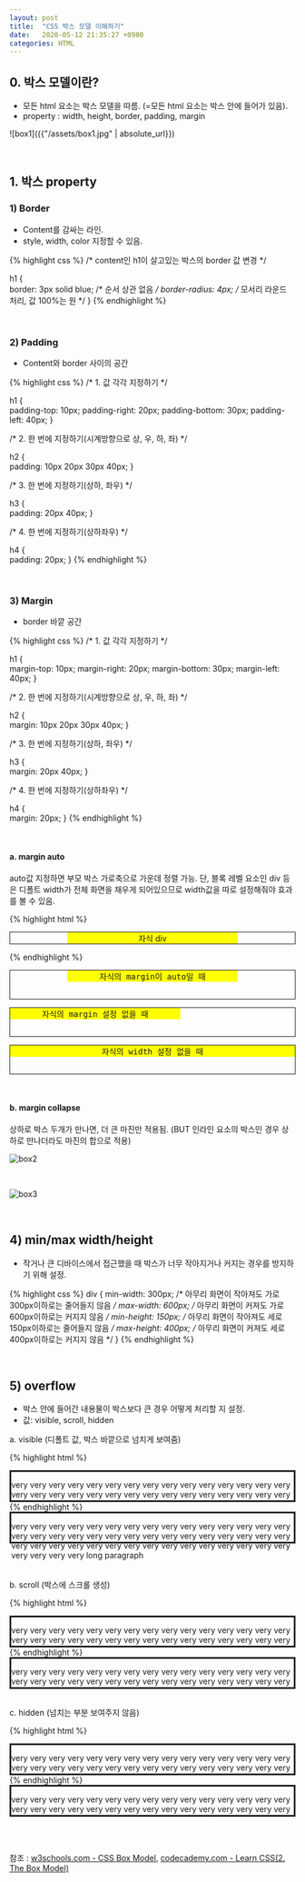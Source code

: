```yaml
---
layout: post
title:  "CSS 박스 모델 이해하기"
date:   2020-05-12 21:35:27 +0900
categories: HTML
---
```


## 0. 박스 모델이란?
- 모든 html 요소는 박스 모델을 따름. (=모든 html 요소는 박스 안에 들어가 있음). 
- property : width, height, border, padding, margin

![box1]({{"/assets/box1.jpg" | absolute_url}})

<br/>

## 1. 박스 property

### 1) Border
- Content를 감싸는 라인. 
- style, width, color 지정할 수 있음.

{% highlight css %}
/* content인 h1이 살고있는 박스의 border 값 변경 */

h1 {  
    border: 3px solid blue; /* 순서 상관 없음 */
    border-radius: 4px; /* 모서리 라운드 처리, 값 100%는 원 */
}
{% endhighlight %}

<br/>

### 2) Padding
- Content와 border 사이의 공간

{% highlight css %}
/* 1. 값 각각 지정하기 */

h1 {  
    padding-top: 10px;
    padding-right: 20px;
    padding-bottom: 30px;
    padding-left: 40px; 
}

/* 2. 한 번에 지정하기(시계방향으로 상, 우, 하, 좌) */

h2 {  
    padding: 10px 20px 30px 40px; 
}

/* 3. 한 번에 지정하기(상하, 좌우) */

h3 {  
    padding: 20px 40px; 
}

/* 4. 한 번에 지정하기(상하좌우) */

h4 {  
    padding: 20px; 
}
{% endhighlight %}

<br/>

### 3) Margin
- border 바깥 공간

{% highlight css %}
/* 1. 값 각각 지정하기 */

h1 {  
    margin-top: 10px;
    margin-right: 20px;
    margin-bottom: 30px;
    margin-left: 40px; 
}

/* 2. 한 번에 지정하기(시계방향으로 상, 우, 하, 좌) */

h2 {  
    margin: 10px 20px 30px 40px; 
}

/* 3. 한 번에 지정하기(상하, 좌우) */

h3 {  
    margin: 20px 40px; 
}

/* 4. 한 번에 지정하기(상하좌우) */

h4 {  
    margin: 20px; 
}
{% endhighlight %}

<br/>

#### a. margin auto
auto값 지정하면 부모 박스 가로축으로 가운데 정렬 가능. 단, 블록 레벨 요소인 div 등은 디폴트 width가 전체 화면을 채우게 되어있으므로 width값을 따로 설정해줘야 효과를 볼 수 있음.

{% highlight html %}
<!-- 부모인 div container 속 자식 div 가운데 정렬하기 -->

<div style="border: 1px solid">
  <div style="background-color: yellow; width: 300px; margin: auto; 
  text-align: center;">
  자식 div
  </div>
</div>

{% endhighlight %}

<pre><div class="parent" style="border: 1px solid"><div class="child" style="background-color: yellow; width: 300px; margin: auto; text-align: center;">자식의 margin이 auto일 때</div></div></pre>

<pre><div class="parent" style="border: 1px solid"><div class="child" style="background-color: yellow; width: 300px;text-align: center;">자식의 margin 설정 없을 때</div></div></pre>

<pre><div class="parent" style="border: 1px solid"><div class="child" style="background-color: yellow; text-align: center;">자식의 width 설정 없을 때</div></div></pre>

<br/>

#### b. margin collapse
상하로 박스 두개가 만나면, 더 큰 마진만 적용됨. (BUT 인라인 요소의 박스인 경우 상하로 만나더라도 마진의 합으로 적용)

![box2](/assets/box2.jpg)

<br/>

![box3](/assets/box3.jpg)

<br/>

## 4) min/max width/height
- 작거나 큰 디바이스에서 접근했을 때 박스가 너무 작아지거나 커지는 경우를 방지하기 위해 설정.

{% highlight css %}
div {
    min-width: 300px; /* 아무리 화면이 작아져도 가로 300px이하로는 줄어들지 않음 */
    max-width: 600px; /* 아무리 화면이 커져도 가로 600px이하로는 커지지 않음 */
    min-height: 150px; /* 아무리 화면이 작아져도 세로 150px이하로는 줄어들지 않음 */
    max-height: 400px; /* 아무리 화면이 커져도 세로 400px이하로는 커지지 않음 */
}
{% endhighlight %}

<br/>

## 5) overflow
- 박스 안에 들어간 내용물이 박스보다 큰 경우 어떻게 처리할 지 설정.
- 값: visible, scroll, hidden

a. visible (디폴트 값, 박스 바깥으로 넘치게 보여줌)

{% highlight html %}
<head>
<style>
    .parent{
        border: solid;
        height: 50px;
        overflow: visible;
    }
</style>
</head>

<body>
<div class="parent">
  <p class="child">very very very very very very very very very very very very 
  very very very very very very very very very very very very very very very
  very very very very very very very very very very very very very 
  very very very very very very very very verylong paragraph</p>
</div>
</body>
{% endhighlight %}

<div class="parent" style="height: 50px; border: solid; overflow:visible"><p class="child">very very very very very very very very very very very very 
very very very very very very very very very very very very very
very very very very very very very very very very very very very 
very very very very very very very very very very very long paragraph</p></div>

<br/><br/>

b. scroll (박스에 스크롤 생성)

{% highlight html %}
<head>
<style>
    .parent{
        border: solid;
        height: 50px;
        overflow: scroll;
    }
</style>
</head>

<body>
<div class="parent">
  <p class="child">very very very very very very very very very very very very 
  very very very very very very very very very very very very very very very
  very very very very very very very very very very very very very 
  very very very very very very very very verylong paragraph</p>
</div>
</body>
{% endhighlight %}

<div class="parent" style="height: 50px; border: solid; overflow: scroll;"><p class="child">very very very very very very very very very very very very 
very very very very very very very very very very very very very
very very very very very very very very very very very very very 
very very very very very very very very very very very long paragraph</p></div>

<br/>

c. hidden (넘치는 부분 보여주지 않음)

{% highlight html %}
<head>
<style>
    .parent{
        border: solid;
        height: 50px;
        overflow: hidden;
    }
</style>
</head>

<body>
<div class="parent">
  <p class="child">very very very very very very very very very very very very 
  very very very very very very very very very very very very very very very
  very very very very very very very very very very very very very 
  very very very very very very very very verylong paragraph</p>
</div>
</body>
{% endhighlight %}

<div class="parent" style="height: 50px; border: solid; overflow: hidden;"><p class="child">very very very very very very very very very very very very 
very very very very very very very very very very very very very
very very very very very very very very very very very very very 
very very very very very very very very very very very long paragraph</p></div>

<br/><br/>

참조 : [w3schools.com - CSS Box Model](https://www.w3schools.com/css/css_boxmodel.asp), [codecademy.com - Learn CSS(2. The Box Model)](https://www.codecademy.com/learn/learn-css)